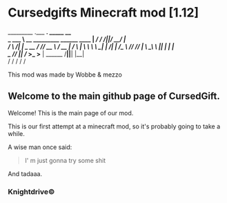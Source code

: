 # Cursedgifts Minecraft mod [1.12]

_________                                .___   ________.__  _____  __    
\_   ___ \ __ _________  ______ ____   __| _/  /  _____/|__|/ ____\/  |_  
/    \  \/|  |  \_  __ \/  ___// __ \ / __ |  /   \  ___|  \   __\\   __\ 
\     \___|  |  /|  | \/\___ \\  ___// /_/ |  \    \_\  \  ||  |   |  |   
 \______  /____/ |__|  /____  >\___  >____ |   \______  /__||__|   |__|   
        \/                  \/     \/     \/          \/                          
                                                                           
                                                                            
This mod was made by Wobbe & mezzo

## Welcome to the main github page of CursedGift.

Welcome!
This is the main page of our mod.

This is our first attempt at a minecraft mod, so it's probably going to take a while.



A wise man once said:
> I' m just gonna try some shit

And tadaaa.



### Knightdrive©
